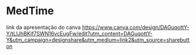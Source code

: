 # MedTime

link da apresentação do canva
https://www.canva.com/design/DAGuqottY-Y/tLIJhBKjf7SWN16vcEugFw/edit?utm_content=DAGuqottY-Y&utm_campaign=designshare&utm_medium=link2&utm_source=sharebutton
